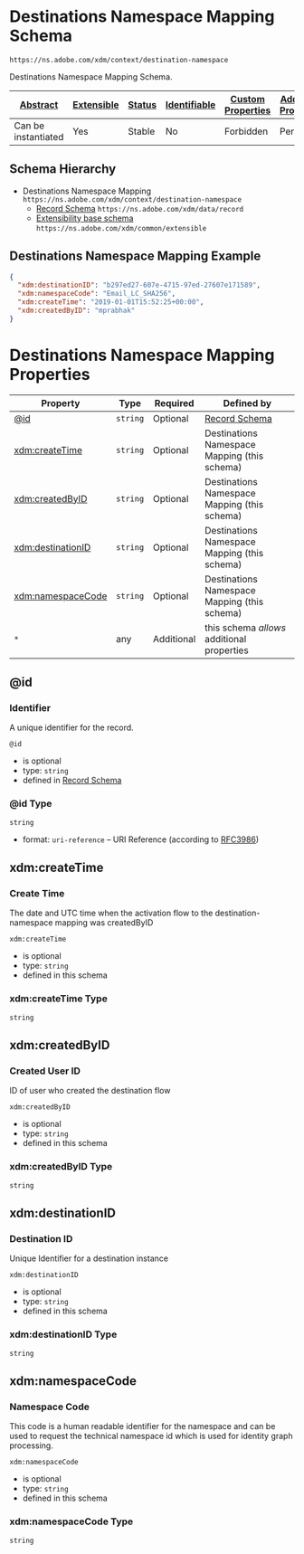 
# Destinations Namespace Mapping Schema

```
https://ns.adobe.com/xdm/context/destination-namespace
```

Destinations Namespace Mapping Schema.

| [Abstract](../../abstract.md) | [Extensible](../../extensions.md) | [Status](../../status.md) | [Identifiable](../../id.md) | [Custom Properties](../../extensions.md) | [Additional Properties](../../extensions.md) | Defined In |
|-------------------------------|-----------------------------------|---------------------------|-----------------------------|------------------------------------------|----------------------------------------------|------------|
| Can be instantiated | Yes | Stable | No | Forbidden | Permitted | [context/destination-namespace.schema.json](context/destination-namespace.schema.json) |
## Schema Hierarchy

* Destinations Namespace Mapping `https://ns.adobe.com/xdm/context/destination-namespace`
  * [Record Schema](../data/record.schema.md) `https://ns.adobe.com/xdm/data/record`
  * [Extensibility base schema](../common/extensible.schema.md) `https://ns.adobe.com/xdm/common/extensible`


## Destinations Namespace Mapping Example
```json
{
  "xdm:destinationID": "b297ed27-607e-4715-97ed-27607e171589",
  "xdm:namespaceCode": "Email_LC_SHA256",
  "xdm:createTime": "2019-01-01T15:52:25+00:00",
  "xdm:createdByID": "mprabhak"
}
```

# Destinations Namespace Mapping Properties

| Property | Type | Required | Defined by |
|----------|------|----------|------------|
| [@id](#id) | `string` | Optional | [Record Schema](../data/record.schema.md#id) |
| [xdm:createTime](#xdmcreatetime) | `string` | Optional | Destinations Namespace Mapping (this schema) |
| [xdm:createdByID](#xdmcreatedbyid) | `string` | Optional | Destinations Namespace Mapping (this schema) |
| [xdm:destinationID](#xdmdestinationid) | `string` | Optional | Destinations Namespace Mapping (this schema) |
| [xdm:namespaceCode](#xdmnamespacecode) | `string` | Optional | Destinations Namespace Mapping (this schema) |
| `*` | any | Additional | this schema *allows* additional properties |

## @id
### Identifier

A unique identifier for the record.

`@id`
* is optional
* type: `string`
* defined in [Record Schema](../data/record.schema.md#id)

### @id Type


`string`
* format: `uri-reference` – URI Reference (according to [RFC3986](https://tools.ietf.org/html/rfc3986))






## xdm:createTime
### Create Time

The date and UTC time when the activation flow to the destination-namespace mapping was createdByID

`xdm:createTime`
* is optional
* type: `string`
* defined in this schema

### xdm:createTime Type


`string`






## xdm:createdByID
### Created User ID

ID of user who created the destination flow

`xdm:createdByID`
* is optional
* type: `string`
* defined in this schema

### xdm:createdByID Type


`string`






## xdm:destinationID
### Destination ID

Unique Identifier for a destination instance

`xdm:destinationID`
* is optional
* type: `string`
* defined in this schema

### xdm:destinationID Type


`string`






## xdm:namespaceCode
### Namespace Code

This code is a human readable identifier for the namespace and can be used to request the technical namespace id which is used for identity graph processing.

`xdm:namespaceCode`
* is optional
* type: `string`
* defined in this schema

### xdm:namespaceCode Type


`string`





